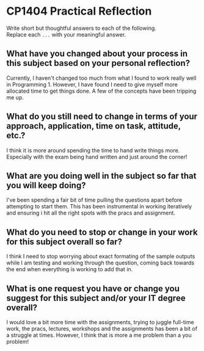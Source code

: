 # CP1404 Practical Reflection

Write short but thoughtful answers to each of the following.  
Replace each `...` with your meaningful answer.

## What have you changed about your process in this subject based on your personal reflection?

Currently, I haven't changed too much from what I found to work really well in Programming 1. However, I have found I need to give myself more allocated time to get things done. A few of the concepts have been tripping me up.

## What do you still need to change in terms of your approach, application, time on task, attitude, etc.?

I think it is more around spending the time to hand write things more. Especially with the exam being hand written and just around the corner!

## What are you doing well in the subject so far that you will keep doing?

I've been spending a fair bit of time pulling the questions apart before attempting to start them. This has been instrumental in working iteratively and ensuring i hit all the right spots with the pracs and assignment.

## What do you need to stop or change in your work for this subject overall so far?

I think I need to stop worrying about exact formating of the sample outputs while I am testing and working through the question, coming back towards the end when everything is working to add that in. 

## What is one request you have or change you suggest for this subject and/or your IT degree overall?

I would love a bit more time with the assignments, trying to juggle full-time work, the pracs, lectures, workshops and the assignments has been a bit of a struggle at times. However, I think that is more a me problem than a you problem!

